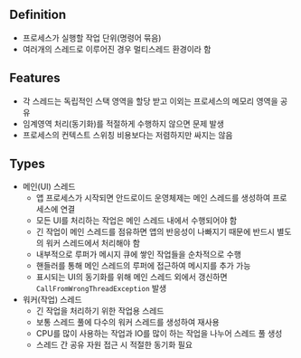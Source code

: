 ## Definition
- 프로세스가 실행할 작업 단위(명령어 묶음)
- 여러개의 스레드로 이루어진 경우 멀티스레드 환경이라 함

## Features
- 각 스레드는 독립적인 스택 영역을 할당 받고 이외는 프로세스의 메모리 영역을 공유
- 임계영역 처리(동기화)를 적절하게 수행하지 않으면 문제 발생
- 프로세스의 컨텍스트 스위칭 비용보다는 저렴하지만 싸지는 않음

## Types
- 메인(UI) 스레드
  - 앱 프로세스가 시작되면 안드로이드 운영체제는 메인 스레드를 생성하여 프로세스에 연결
  - 모든 UI를 처리하는 작업은 메인 스레드 내에서 수행되어야 함
  - 긴 작업이 메인 스레드를 점유하면 앱의 반응성이 나빠지기 때문에 반드시 별도의 워커 스레드에서 처리해야 함
  - 내부적으로 루퍼가 메시지 큐에 쌓인 작업들을 순차적으로 수행
  - 핸들러를 통해 메인 스레드의 루퍼에 접근하여 메시지를 추가 가능
  - 표시되는 UI의 동기화를 위해 메인 스레드 외에서 갱신하면 `CallFromWrongThreadException` 발생
- 워커(작업) 스레드
  - 긴 작업을 처리하기 위한 작업용 스레드
  - 보통 스레드 풀에 다수의 워커 스레드를 생성하여 재사용
  - CPU를 많이 사용하는 작업과 IO를 많이 하는 작업을 나누어 스레드 풀 생성
  - 스레드 간 공유 자원 접근 시 적절한 동기화 필요
